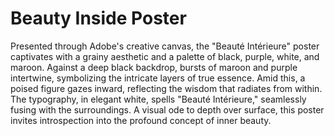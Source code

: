 # Beauty Inside Poster


Presented through Adobe's creative canvas, the "Beauté Intérieure" poster captivates with a grainy aesthetic and a palette of black, purple, white, and maroon. Against a deep black backdrop, bursts of maroon and purple intertwine, symbolizing the intricate layers of true essence. Amid this, a poised figure gazes inward, reflecting the wisdom that radiates from within. The typography, in elegant white, spells "Beauté Intérieure," seamlessly fusing with the surroundings. A visual ode to depth over surface, this poster invites introspection into the profound concept of inner beauty.
